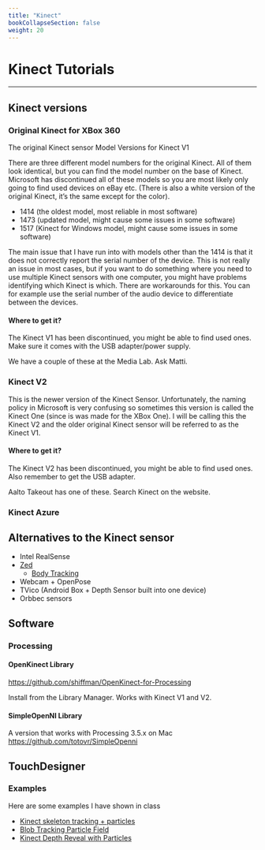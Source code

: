 ```yaml
---
title: "Kinect"
bookCollapseSection: false
weight: 20
---   
```


# Kinect Tutorials

---

## Kinect versions

### Original Kinect for XBox 360

The original Kinect sensor
Model Versions for Kinect V1

There are three different model numbers for the original Kinect. All of them look identical, but you can find the model number on the base of Kinect. Microsoft has discontinued all of these models so you are most likely only going to find used devices on eBay etc. (There is also a white version of the original Kinect, it’s the same except for the color).

- 1414 (the oldest model, most reliable in most software)
- 1473 (updated model, might cause some issues in some software)
- 1517 (Kinect for Windows model, might cause some issues in some software)

The main issue that I have run into with models other than the 1414 is that it does not correctly report the serial number of the device. This is not really an issue in most cases, but if you want to do something where you need to use multiple Kinect sensors with one computer, you might have problems identifying which Kinect is which. There are workarounds for this. You can for example use the serial number of the audio device to differentiate between the devices.

#### Where to get it?

The Kinect V1 has been discontinued, you might be able to find used ones. Make sure it comes with the USB adapter/power supply.

We have a couple of these at the Media Lab. Ask Matti.

### Kinect V2

This is the newer version of the Kinect Sensor. Unfortunately, the naming policy in Microsoft is very confusing so sometimes this version is called the Kinect One (since is was made for the XBox One). I will be calling this the Kinect V2 and the older original Kinect sensor will be referred to as the Kinect V1.

#### Where to get it?

The Kinect V2 has been discontinued, you might be able to find used ones. Also remember to get the USB adapter.

Aalto Takeout has one of these. Search Kinect on the website.

### Kinect Azure

## Alternatives to the Kinect sensor

- Intel RealSense
- [Zed](https://www.stereolabs.com/zed/)
    - [Body Tracking](https://www.stereolabs.com/docs/body-tracking/)
- Webcam + OpenPose
- TVico (Android Box + Depth Sensor built into one device)
- Orbbec sensors

## Software

### Processing

#### OpenKinect Library

https://github.com/shiffman/OpenKinect-for-Processing

Install from the Library Manager. Works with Kinect V1 and V2.

#### SimpleOpenNI Library

A version that works with Processing 3.5.x on Mac https://github.com/totovr/SimpleOpenni

## TouchDesigner

### Examples

Here are some examples I have shown in class

- [Kinect skeleton tracking + particles](./files/KinectAllJoints.toe)
- [Blob Tracking Particle Field](./files/KinectMetaballs.toe)
- [Kinect Depth Reveal with Particles](./files/KinectDepthRevealParticles.toe)